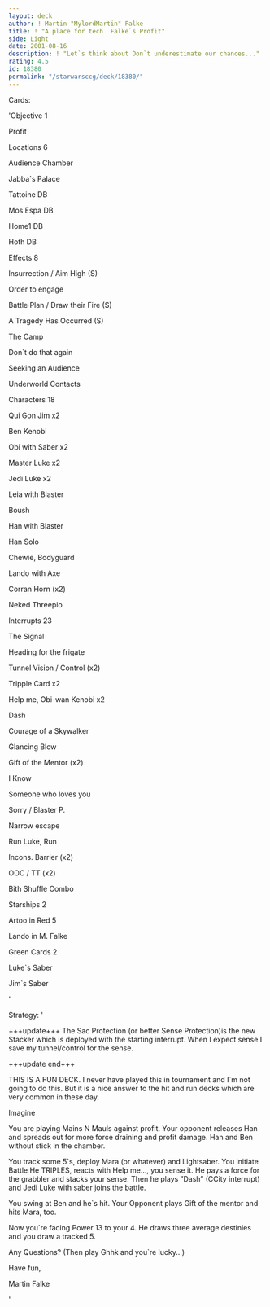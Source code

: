 ```yaml
---
layout: deck
author: ! Martin "MylordMartin" Falke
title: ! "A place for tech  Falke`s Profit"
side: Light
date: 2001-08-16
description: ! "Let`s think about Don`t underestimate our chances..."
rating: 4.5
id: 18380
permalink: "/starwarsccg/deck/18380/"
---
```

Cards: 

'Objective 1

Profit


Locations 6

Audience Chamber

Jabba`s Palace

Tattoine DB

Mos Espa DB

Home1 DB

Hoth DB


Effects 8

Insurrection / Aim High (S)

Order to engage

Battle Plan / Draw their Fire (S)

A Tragedy Has Occurred (S)

The Camp

Don`t do that again

Seeking an Audience

Underworld Contacts


Characters 18

Qui Gon Jim x2

Ben Kenobi

Obi with Saber x2

Master Luke x2

Jedi Luke x2

Leia with Blaster

Boush

Han with Blaster

Han Solo

Chewie, Bodyguard

Lando with Axe

Corran Horn (x2)

Neked Threepio


Interrupts 23

The Signal

Heading for the frigate

Tunnel Vision / Control (x2)

Tripple Card x2

Help me, Obi-wan Kenobi x2

Dash

Courage of a Skywalker

Glancing Blow

Gift of the Mentor (x2)

I Know

Someone who loves you

Sorry / Blaster P.

Narrow escape

Run Luke, Run

Incons. Barrier (x2)

OOC / TT (x2)

Bith Shuffle Combo


Starships 2

Artoo in Red 5

Lando in M. Falke


Green Cards 2

Luke`s Saber

Jim`s Saber

'

Strategy: '

+++update+++ The Sac Protection (or better Sense Protection)is the new Stacker which is deployed with the starting interrupt. When I expect sense I save my tunnel/control for the sense. 

+++update end+++



THIS IS A FUN DECK. I never have played this in tournament and I`m not going to do this. But it is a nice answer to the hit and run decks which are very common in these day.


Imagine

You are playing Mains N Mauls against profit. Your opponent releases Han and spreads out for more force draining and profit damage. Han and Ben without stick in the chamber.

You track some 5`s, deploy Mara (or whatever) and Lightsaber. You initiate Battle He TRIPLES, reacts with Help me..., you sense it. He pays a force for the grabbler and stacks your sense. Then he plays ”Dash” (CCity interrupt) and Jedi Luke with saber joins the battle.

You swing at Ben and he`s hit. Your Opponent plays Gift of the mentor and hits Mara, too.

Now you`re facing Power 13 to your 4. He draws three average destinies and you draw a tracked 5.

Any Questions? (Then play Ghhk and you`re lucky...)



Have fun,


Martin Falke


'
